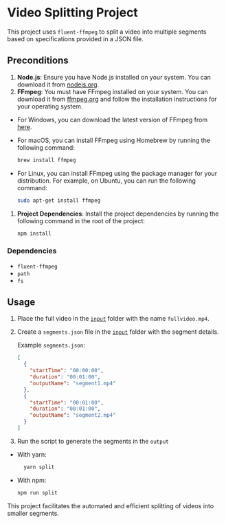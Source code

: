 # Video Splitting Project

This project uses `fluent-ffmpeg` to split a video into multiple segments based on specifications provided in a JSON file.

## Preconditions

1. **Node.js**: Ensure you have Node.js installed on your system. You can download it from [nodejs.org](https://nodejs.org/).
2. **FFmpeg**: You must have FFmpeg installed on your system. You can download it from [ffmpeg.org](https://ffmpeg.org/download.html) and follow the installation instructions for your operating system.

- For Windows, you can download the latest version of FFmpeg from [here](https://ffmpeg.zeranoe.com/builds/).
- For macOS, you can install FFmpeg using Homebrew by running the following command:

  ```bash
  brew install ffmpeg
  ```

- For Linux, you can install FFmpeg using the package manager for your distribution. For example, on Ubuntu, you can run the following command:

  ```bash
  sudo apt-get install ffmpeg
  ```

1. **Project Dependencies**: Install the project dependencies by running the following command in the root of the project:

   ```bash
   npm install
   ```

### Dependencies

- `fluent-ffmpeg`
- `path`
- `fs`

## Usage

1. Place the full video in the [`input`](/input/) folder with the name `fullvideo.mp4`.
2. Create a `segments.json` file in the [`input`](/input/segments.json") folder with the segment details.

   Example `segments.json`:

   ```json
   [
     {
       "startTime": "00:00:00",
       "duration": "00:01:00",
       "outputName": "segment1.mp4"
     },
     {
       "startTime": "00:01:00",
       "duration": "00:01:00",
       "outputName": "segment2.mp4"
     }
   ]
   ```

3. Run the script to generate the segments in the `output`

- With yarn:

  ```bash
    yarn split
  ```

- With npm:

  ```bash
  npm run split

  ```

This project facilitates the automated and efficient splitting of videos into smaller segments.
